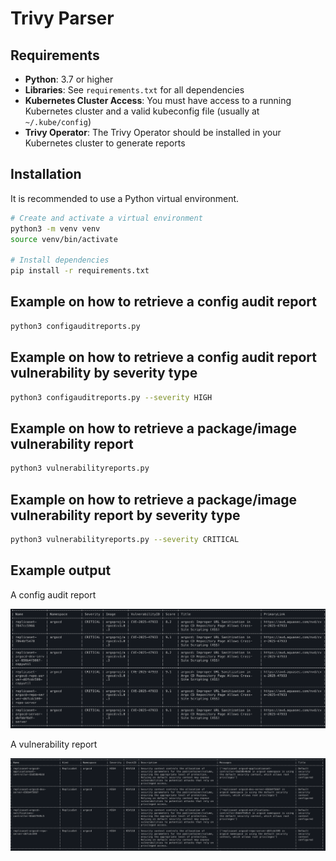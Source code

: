 # Trivy Parser

## Requirements

- **Python**: 3.7 or higher
- **Libraries**: See `requirements.txt` for all dependencies
- **Kubernetes Cluster Access**: You must have access to a running Kubernetes cluster and a valid kubeconfig file (usually at `~/.kube/config`)
- **Trivy Operator**: The Trivy Operator should be installed in your Kubernetes cluster to generate reports

## Installation

It is recommended to use a Python virtual environment.

```bash
# Create and activate a virtual environment
python3 -m venv venv
source venv/bin/activate

# Install dependencies
pip install -r requirements.txt
```

## Example on how to retrieve a config audit report

```bash
python3 configauditreports.py
```

## Example on how to retrieve a config audit report vulnerability by severity type

```bash
python3 configauditreports.py --severity HIGH
```

## Example on how to retrieve a package/image vulnerability report

```bash
python3 vulnerabilityreports.py
```

## Example on how to retrieve a package/image vulnerability report by severity type

```bash
python3 vulnerabilityreports.py --severity CRITICAL
```

## Example output

A config audit report

![Config Audit Report Example](docs/configauditreports.png)

A vulnerability report

![Vulnerability Report Example](docs/vulnerabilityreports.png)
